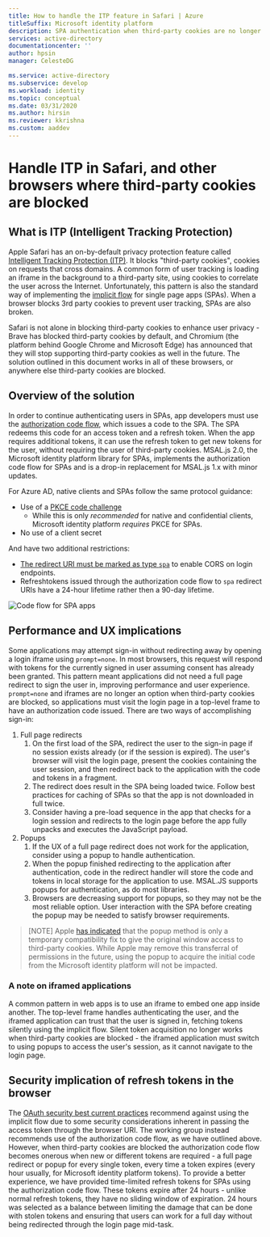 ```yaml
---
title: How to handle the ITP feature in Safari | Azure
titleSuffix: Microsoft identity platform
description: SPA authentication when third-party cookies are no longer allowed.
services: active-directory
documentationcenter: ''
author: hpsin
manager: CelesteDG

ms.service: active-directory
ms.subservice: develop
ms.workload: identity
ms.topic: conceptual
ms.date: 03/31/2020
ms.author: hirsin
ms.reviewer: kkrishna
ms.custom: aaddev
---
```

# Handle ITP in Safari, and other browsers where third-party cookies are blocked

## What is ITP (Intelligent Tracking Protection)

Apple Safari has an on-by-default privacy protection feature called [Intelligent Tracking Protection (ITP)](https://webkit.org/tracking-prevention-policy/).  It blocks "third-party cookies", cookies on requests that cross domains. A common form of user tracking is loading an iframe in the background to a third-party site, using cookies to correlate the user across the Internet.  Unfortunately, this pattern is also the standard way of implementing the [implicit flow](v2-oauth2-implicit-grant-flow.md) for single page apps (SPAs).  When a browser blocks 3rd party cookies to prevent user tracking, SPAs are also broken.

Safari is not alone in blocking third-party cookies to enhance user privacy - Brave has blocked third-party cookies by default, and Chromium (the platform behind Google Chrome and Microsoft Edge) has announced that they will stop supporting third-party cookies as well in the future.  The solution outlined in this document works in all of these browsers, or anywhere else third-party cookies are blocked.  

## Overview of the solution

In order to continue authenticating users in SPAs, app developers must use the [authorization code flow](v2-oauth2-auth-code-flow.md), which issues a code to the SPA. The SPA  redeems this code for an access token and a refresh token.  When the app requires additional tokens, it can use the refresh token to get new tokens for the user, without requiring the user of third-party cookies.  MSAL.js 2.0, the Microsoft identity platform library for SPAs, implements the authorization code flow for SPAs and is a drop-in replacement for MSAL.js 1.x with minor updates.

For Azure AD, native clients and SPAs follow the same protocol guidance:

* Use of a [PKCE code challenge](https://tools.ietf.org/html/rfc7636)
    * While this is only *recommended* for native and confidential clients, Microsoft identity platform *requires* PKCE for SPAs. 
* No use of a client secret

And have two additional restrictions: 

* [The redirect URI must be marked as type `spa`](v2-oauth2-auth-code-flow.md#setup-required-for-single-page-apps) to enable CORS on login endpoints.  
* Refreshtokens issued through the authorization code flow to `spa` redirect URIs have a 24-hour lifetime rather then a 90-day lifetime.

![Code flow for SPA apps](media/v2-oauth-auth-code-spa/active-directory-oauth-code-spa.png)

## Performance and UX implications

Some applications may attempt sign-in without redirecting away by opening a login iframe using `prompt=none`. In most browsers, this request will respond with tokens for the currently signed in user assuming consent has already been granted.  This pattern meant applications did not need a full page redirect to sign the user in, improving performance and user experience.  `prompt=none` and iframes are no longer an option when third-party cookies are blocked, so applications must visit the login page in a top-level frame to have an authorization code issued.  There are two ways of accomplishing sign-in:

1. Full page redirects
    1. On the first load of the SPA, redirect the user to the sign-in page if no session exists already (or if the session is expired).  The user's browser will visit the login page, present the cookies containing the user session, and then redirect back to the application with the code and tokens in a fragment.
    1. The redirect does result in the SPA being loaded twice.  Follow best practices for caching of SPAs so that the app is not downloaded in full twice.
    1. Consider having a pre-load sequence in the app that checks for a login session and redirects to the login page before the app fully unpacks and executes the JavaScript payload.
1. Popups
    1. If the UX of a full page redirect does not work for the application, consider using a popup to handle authentication.  
    1. When the popup finished redirecting to the application after authentication, code in the redirect handler will store the code and tokens in local storage for the application to use. MSAL.JS supports popups for authentication, as do most libraries.
    1. Browsers are decreasing support for popups, so they may not be the most reliable option.  User interaction with the SPA before creating the popup may be needed to satisfy browser requirements.

>[NOTE]
> Apple [has indicated](https://webkit.org/blog/8311/intelligent-tracking-prevention-2-0/) that the popup method is only a temporary compatibility fix to give the original window access to third-party cookies. While Apple may remove this transferral of permissions in the future, using the popup to acquire the initial code from the Microsoft identity platform will not be impacted.

### A note on iframed applications

A common pattern in web apps is to use an iframe to embed one app inside another.  The top-level frame handles authenticating the user, and the iframed application can trust that the user is signed in, fetching tokens silently using the implicit flow. Silent token acquisition no longer works when third-party cookies are blocked - the iframed application must switch to using popups to access the user's session, as it cannot navigate to the login page. 

## Security implication of refresh tokens in the browser

The [OAuth security best current practices](https://tools.ietf.org/html/draft-ietf-oauth-security-topics-14) recommend against using the implicit flow due to some security considerations inherent in passing the access token through the browser URI.  The working group instead recommends use of the authorization code flow, as we have outlined above. However, when third-party cookies are blocked the authorization code flow becomes onerous when new or different tokens are required - a full page redirect or popup for every single token, every time a token expires (every hour usually, for Microsoft identity platform tokens). To provide a better experience, we have provided time-limited refresh tokens for SPAs using the authorization code flow.  These tokens expire after 24 hours - unlike normal refresh tokens, they have no sliding window of expiration.  24 hours was selected as a balance between limiting the damage that can be done with stolen tokens and ensuring that users can work for a full day without being redirected through the login page mid-task.
